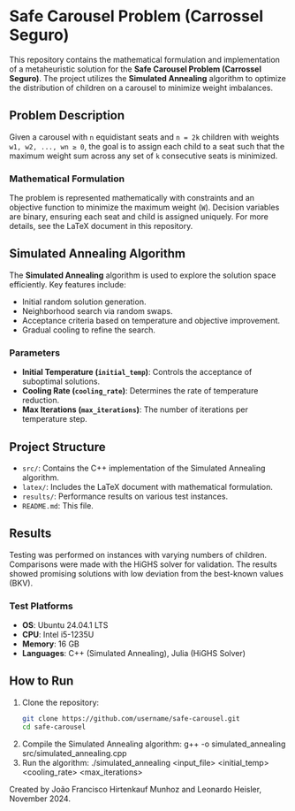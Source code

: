# Safe Carousel Problem (Carrossel Seguro)

This repository contains the mathematical formulation and implementation of a metaheuristic solution for the **Safe Carousel Problem (Carrossel Seguro)**. The project utilizes the **Simulated Annealing** algorithm to optimize the distribution of children on a carousel to minimize weight imbalances.

## Problem Description
Given a carousel with `n` equidistant seats and `n = 2k` children with weights `w1, w2, ..., wn ≥ 0`, the goal is to assign each child to a seat such that the maximum weight sum across any set of `k` consecutive seats is minimized.

### Mathematical Formulation
The problem is represented mathematically with constraints and an objective function to minimize the maximum weight (`W`). Decision variables are binary, ensuring each seat and child is assigned uniquely. For more details, see the LaTeX document in this repository.

## Simulated Annealing Algorithm
The **Simulated Annealing** algorithm is used to explore the solution space efficiently. Key features include:
- Initial random solution generation.
- Neighborhood search via random swaps.
- Acceptance criteria based on temperature and objective improvement.
- Gradual cooling to refine the search.

### Parameters
- **Initial Temperature (`initial_temp`)**: Controls the acceptance of suboptimal solutions.
- **Cooling Rate (`cooling_rate`)**: Determines the rate of temperature reduction.
- **Max Iterations (`max_iterations`)**: The number of iterations per temperature step.

## Project Structure
- `src/`: Contains the C++ implementation of the Simulated Annealing algorithm.
- `latex/`: Includes the LaTeX document with mathematical formulation.
- `results/`: Performance results on various test instances.
- `README.md`: This file.

## Results
Testing was performed on instances with varying numbers of children. Comparisons were made with the HiGHS solver for validation. The results showed promising solutions with low deviation from the best-known values (BKV).

### Test Platforms
- **OS**: Ubuntu 24.04.1 LTS
- **CPU**: Intel i5-1235U
- **Memory**: 16 GB
- **Languages**: C++ (Simulated Annealing), Julia (HiGHS Solver)

## How to Run
1. Clone the repository:
   ```bash
   git clone https://github.com/username/safe-carousel.git
   cd safe-carousel
2. Compile the Simulated Annealing algorithm:
   g++ -o simulated_annealing src/simulated_annealing.cpp
3. Run the algorithm:
   ./simulated_annealing <input_file> <initial_temp> <cooling_rate> <max_iterations>

Created by João Francisco Hirtenkauf Munhoz and Leonardo Heisler, November 2024.
